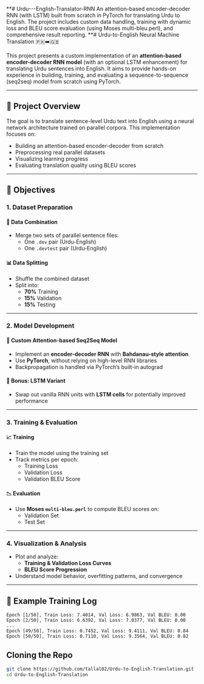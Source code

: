 **# Urdu---English-Translator-RNN
An attention-based encoder-decoder RNN (with LSTM) built from scratch in PyTorch for translating Urdu to English. The project includes custom data handling, training with dynamic loss and BLEU score evaluation (using Moses multi-bleu.perl), and comprehensive result reporting.
**# Urdu-to-English Neural Machine Translation 🇵🇰➡️🇬🇧

This project presents a custom implementation of an **attention-based encoder-decoder RNN model** (with an optional LSTM enhancement) for translating Urdu sentences into English. It aims to provide hands-on experience in building, training, and evaluating a sequence-to-sequence (seq2seq) model from scratch using PyTorch.

---

## 🚀 Project Overview

The goal is to translate sentence-level Urdu text into English using a neural network architecture trained on parallel corpora. This implementation focuses on:

- Building an attention-based encoder-decoder from scratch
- Preprocessing real parallel datasets
- Visualizing learning progress
- Evaluating translation quality using BLEU scores

---

## 🎯 Objectives

### 1. Dataset Preparation

#### 🔗 Data Combination
- Merge two sets of parallel sentence files:
  - One `.dev` pair (Urdu-English)
  - One `.devtest` pair (Urdu-English)

#### 📊 Data Splitting
- Shuffle the combined dataset
- Split into:
  - **70%** Training
  - **15%** Validation
  - **15%** Testing

---

### 2. Model Development

#### 🧠 Custom Attention-based Seq2Seq Model
- Implement an **encoder-decoder RNN** with **Bahdanau-style attention**
- Use **PyTorch**, without relying on high-level RNN libraries
- Backpropagation is handled via PyTorch’s built-in autograd

#### 🌟 Bonus: LSTM Variant
- Swap out vanilla RNN units with **LSTM cells** for potentially improved performance

---

### 3. Training & Evaluation

#### 📈 Training
- Train the model using the training set
- Track metrics per epoch:
  - Training Loss
  - Validation Loss
  - Validation BLEU Score

#### 📉 Evaluation
- Use **Moses `multi-bleu.perl`** to compute BLEU scores on:
  - Validation Set
  - Test Set

---

### 4. Visualization & Analysis

- Plot and analyze:
  - **Training & Validation Loss Curves**
  - **BLEU Score Progression**
- Understand model behavior, overfitting patterns, and convergence

---

## 📓 Example Training Log

```text
Epoch [1/50], Train Loss: 7.4014, Val Loss: 6.9863, Val BLEU: 0.00
Epoch [2/50], Train Loss: 6.6392, Val Loss: 7.0377, Val BLEU: 0.00
...
Epoch [49/50], Train Loss: 0.7452, Val Loss: 9.4111, Val BLEU: 0.84
Epoch [50/50], Train Loss: 0.7110, Val Loss: 9.3564, Val BLEU: 0.82

```
## Cloning the Repo
```bash
git clone https://github.com/tallal02/Urdu-to-English-Translation.git
cd Urdu-to-English-Translation
```
